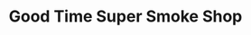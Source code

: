 ---
title: "Good Time Super Smoke Shop"
url: /southgate/good-time-super-smoke-shop/
shop: tobacco
---